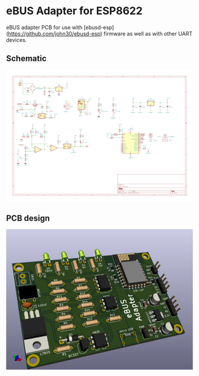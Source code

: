 # eBUS Adapter for ESP8622

eBUS adapter PCB for use with [ebusd-esp] (https://github.com/john30/ebusd-esp) firmware as well as with other UART devices.

## Schematic

![Schematic](./schematic.png)

## PCB design

![PCB design](./pcb.png)
